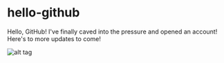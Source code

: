 hello-github
============

Hello, GitHub! I've finally caved into the pressure and opened an account! Here's to more updates to come!

![alt tag](https://raw.github.com/luke-ho/hello-github/master/hello_github.png)
